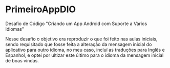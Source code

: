 # PrimeiroAppDIO

Desafio de Código "Criando um App Android com Suporte a Vários Idiomas"

Nesse desafio o objetivo era reproduzir o que foi feito nas aulas iniciais, sendo requisitado que fosse feita a alteração da mensagem inicial do aplicativo para outro idioma, no meu caso,
incluí as traduções para Inglês e Espanhol, e optei por ultizar este último para o idioma da mensagem inicial de boas vindas.
